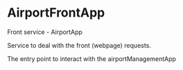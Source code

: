 # AirportFrontApp
Front service - AirportApp

Service to deal with the front (webpage) requests. 

The entry point to interact with the airportManagementApp
